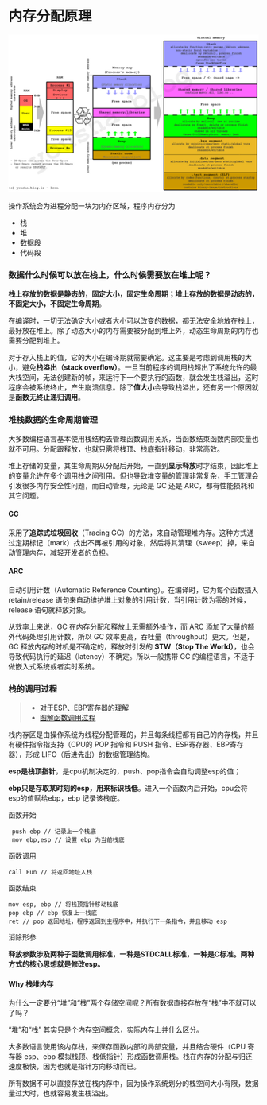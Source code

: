 # 内存分配原理

![img](./images/virtual-memory.jpg)

操作系统会为进程分配一块为内存区域，程序内存分为
- 栈
- 堆
- 数据段
- 代码段

### 数据什么时候可以放在栈上，什么时候需要放在堆上呢？

**栈上存放的数据是静态的，固定大小，固定生命周期；堆上存放的数据是动态的，不固定大小，不固定生命周期**。

在编译时，一切无法确定大小或者大小可以改变的数据，都无法安全地放在栈上，最好放在堆上。除了动态大小的内存需要被分配到堆上外，动态生命周期的内存也需要分配到堆上。

对于存入栈上的值，它的大小在编译期就需要确定。这主要是考虑到调用栈的大小，避免**栈溢出（stack overflow）**。一旦当前程序的调用栈超出了系统允许的最大栈空间，无法创建新的帧，来运行下一个要执行的函数，就会发生栈溢出，这时程序会被系统终止，产生崩溃信息。除了**值大小**会导致栈溢出，还有另一个原因就是**函数无终止递归调用**。

### 堆栈数据的生命周期管理

大多数编程语言基本使用栈结构去管理函数调用关系，当函数结束函数内部变量也就不可用。分配跟释放，也就只需将栈顶、栈底指针移动，非常高效。

堆上存储的变量，其生命周期从分配后开始，一直到**显示释放**时才结束，因此堆上的变量允许在多个调用栈之间引用。但也导致堆变量的管理非常复杂，手工管理会引发很多内存安全性问题，而自动管理，无论是 GC 还是 ARC，都有性能损耗和其它问题。

#### GC

采用了**追踪式垃圾回收**（Tracing GC）的方法，来自动管理堆内存。这种方式通过定期标记（mark）找出不再被引用的对象，然后将其清理（sweep）掉，来自动管理内存，减轻开发者的负担。

#### ARC

自动引用计数（Automatic Reference Counting）。在编译时，它为每个函数插入 retain/release 语句来自动维护堆上对象的引用计数，当引用计数为零的时候，release 语句就释放对象。

从效率上来说，GC 在内存分配和释放上无需额外操作，而 ARC 添加了大量的额外代码处理引用计数，所以 GC 效率更高，吞吐量（throughput）更大。但是，GC 释放内存的时机是不确定的，释放时引发的 **STW（Stop The World）**，也会导致代码执行的延迟（latency）不确定。所以一般携带 GC 的编程语言，不适于做嵌入式系统或者实时系统。

### 栈的调用过程

> - [对于ESP、EBP寄存器的理解](https://www.cnblogs.com/xiangtingshen/p/11221277.html)
> - [图解函数调用过程](https://mp.weixin.qq.com/s/Od9X-qnQ3WWyZiLIS4uPFg)

栈内存区是由操作系统为线程分配管理的，并且每条线程都有自己的内存栈，并且有硬件指令指支持（CPU的 POP 指令和 PUSH 指令、ESP寄存器、EBP寄存器），形成 LIFO（后进先出）的数据管理结构。

**esp是栈顶指针**，是cpu机制决定的，push、pop指令会自动调整esp的值；

**ebp只是存取某时刻的esp，用来标识栈低**。进入一个函数内后开始，cpu会将esp的值赋给ebp，ebp 记录该栈底。

函数开始

```
 push ebp // 记录上一个栈底
 mov ebp,esp // 设置 ebp 为当前栈底
```

函数调用

```
call Fun // 将返回地址入栈
```

函数结束

```
mov esp, ebp // 将栈顶指针移动栈底
pop ebp // ebp 恢复上一栈底
ret // pop 返回地址，程序返回到主程序中，并执行下一条指令，并且移动 esp
```

消除形参

**释放参数涉及两种子函数调用标准，一种是STDCALL标准，一种是C标准。两种方式的核心思想就是修改esp。**


#### Why 栈堆内存

为什么一定要分“堆”和“栈”两个存储空间呢？所有数据直接存放在“栈”中不就可以了吗？

“堆”和“栈” 其实只是个内存空间概念，实际内存上并什么区分。

大多数语言使用该内存栈，来保存函数内部的局部变量，并且结合硬件（CPU 寄存器 esp、ebp 模拟栈顶、栈低指针）形成函数调用栈。栈在内存的分配与归还速度极快，因为也就是指针方向移动而已。

所有数据不可以直接存放在栈内存中，因为操作系统划分的栈空间大小有限，数据量过大时，也就容易发生栈溢出。